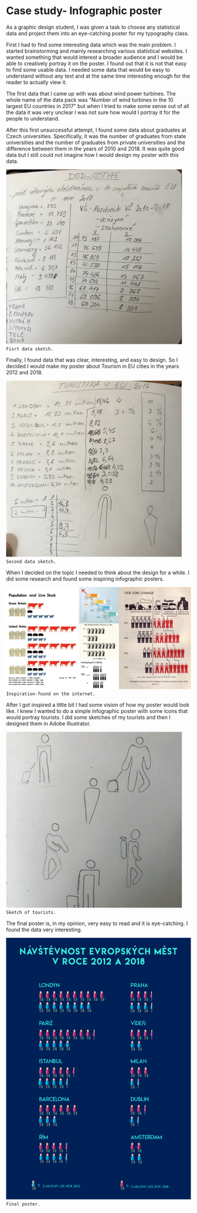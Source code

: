 # Case study- Infographic poster

As a graphic design student, I was given a task to choose any statistical data and project them into an eye-catching poster for my typography class. 

First I had to find some interesting data which was the main problem. I started brainstorming and mainly researching various statistical websites. I wanted something that would interest a broader audience and I would be able to creatively portray it on the poster. I found out that it is not that easy to find some usable data. I needed some data that would be easy to understand without any text and at the same time interesting enough for the reader to actually view it. 

The first data that I came up with was about wind power turbines. The whole name of the data pack was "Number of wind turbines in the 10 largest EU countries in 2017" but when I tried to make some sense out of all the data it was very unclear I was not sure how would I portray it for the people to understand. 

After this first unsuccessful attempt, I found some data about graduates at Czech universities. Specifically, it was the number of graduates from state universities and the number of graduates from private universities and the difference between them in the years of 2010 and 2018. It was quite good data but I still could not imagine how I would design my poster with this data.

![sketch-01.](./img/sketch-01.png)
`Fisrt data sketch.`

Finally, I found data that was clear, interesting, and easy to design. So I decided I would make my poster about Tourism in EU cities in the years 2012 and 2018.

![sketch-02.](./img/sketch-02.png)
`Second data sketch.`

When I decided on the topic I needed to think about the design for a while. I did some research and found some inspiring infographic posters. 

![inspiration-01.](./img/inspiration-01.png)
`Inspiration-found on the internet.`

After I got inspired a little bit I had some vision of how my poster would look like. I knew I wanted to do a simple infographic poster with some icons that would portray tourists. I did some sketches of my tourists and then I designed them in Adobe Illustrator. 

![sketch-03.](./img/sketch-03.png)
`Sketch of tourists.`

The final poster is, in my opinion, very easy to read and it is eye-catching. I found the data very interesting.

![Final-poster.](./img/Final-poster.png)
`Final poster.`
